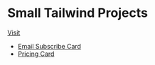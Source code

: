 # Small Tailwind Projects
 [Visit](https://gpbhupinder.github.io/Small-Tailwind-Projects/)
- [Email Subscribe Card](https://gpbhupinder.github.io/Small-Tailwind-Projects/emailSubscribe.html)
- [Pricing Card](https://gpbhupinder.github.io/Small-Tailwind-Projects/pricingCards.html)
